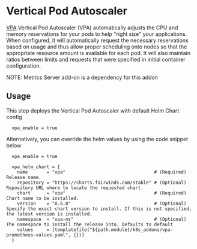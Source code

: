 # Vertical Pod Autoscaler
[VPA](https://github.com/kubernetes/autoscaler/tree/master/vertical-pod-autoscaler) Vertical Pod Autoscaler (VPA) automatically adjusts the CPU and memory reservations for your pods to help "right size" your applications. When configured, it will automatically request the necessary reservations based on usage and thus allow proper scheduling onto nodes so that the appropriate resource amount is available for each pod. It will also maintain ratios between limits and requests that were specified in initial container configuration.

NOTE: Metrics Server add-on is a dependency for this addon

## Usage

This step deploys the Vertical Pod Autoscaler with default Helm Chart config

```hcl
  vpa_enable = true
```

Alternatively, you can override the helm values by using the code snippet below

```hcl
  vpa_enable = true

  vpa_helm_chart = {
    name       = "vpa"                                 # (Required) Release name.
    repository = "https://charts.fairwinds.com/stable" # (Optional) Repository URL where to locate the requested chart.
    chart      = "vpa"                                 # (Required) Chart name to be installed.
    version    = "0.5.0"                               # (Optional) Specify the exact chart version to install. If this is not specified, the latest version is installed.
    namespace  = "vpa-ns"                              # (Optional) The namespace to install the release into. Defaults to default
    values     = [templatefile("${path.module}/k8s_addons/vpa-prometheus-values.yaml", {})]
  }
```
